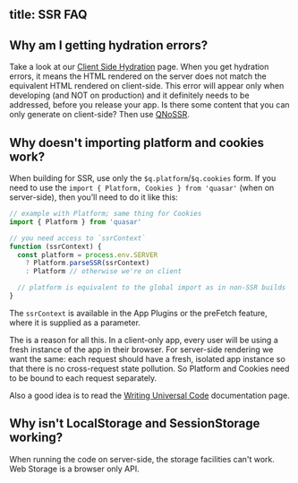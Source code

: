 title: SSR FAQ
---

## Why am I getting hydration errors?
Take a look at our [Client Side Hydration](/guide/ssr-client-side-hydration.html) page. When you get hydration errors, it means the HTML rendered on the server does not match the equivalent HTML rendered on client-side. This error will appear only when developing (and NOT on production) and it definitely needs to be addressed, before you release your app. Is there some content that you can only generate on client-side? Then use [QNoSSR](components/no-ssr.html).

## Why doesn't importing platform and cookies work?
When building for SSR, use only the `$q.platform`/`$q.cookies` form. If you need to use the `import { Platform, Cookies } from 'quasar'` (when on server-side), then you’ll need to do it like this:

```js
// example with Platform; same thing for Cookies
import { Platform } from 'quasar'

// you need access to `ssrContext`
function (ssrContext) {
  const platform = process.env.SERVER
    ? Platform.parseSSR(ssrContext)
    : Platform // otherwise we're on client

  // platform is equivalent to the global import as in non-SSR builds
}
```

The `ssrContext` is available in the App Plugins or the preFetch feature, where it is supplied as a parameter.

The is a reason for all this. In a client-only app, every user will be using a fresh instance of the app in their browser. For server-side rendering we want the same: each request should have a fresh, isolated app instance so that there is no cross-request state pollution. So Platform and Cookies need to be bound to each request separately.

Also a good idea is to read the [Writing Universal Code](/guide/ssr-writing-universal-code.html) documentation page.

## Why isn't LocalStorage and SessionStorage working?
When running the code on server-side, the storage facilities can't work. Web Storage is a browser only API.
